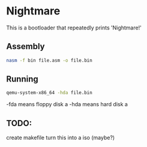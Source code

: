 # Nightmare
This is a bootloader that repeatedly prints 'Nightmare!'

## Assembly
```bash
nasm -f bin file.asm -o file.bin
```

## Running
```bash
qemu-system-x86_64 -hda file.bin
```
-fda means floppy disk a
-hda means hard disk a

## TODO:
create makefile
turn this into a iso (maybe?)
